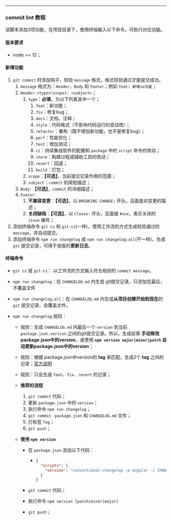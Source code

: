 ---

### commit lint 教程

该脚本添加3项功能，在项目目录下，使用终端输入以下命令，可执行对应功能。

#### 版本要求

- node >= 12；

#### 新增功能

1. `git commit` 时添加钩子，校验 `message` 格式，格式校验通过才能提交成功。
   1. `message` 格式为：`Header`，`Body` 和 `Footer`；例如 `feat: 新增xx功能`；
   2. `Header`: `<type>(scope): <subject>`；
      1. `type`：**必填**，为以下列表其中一个；
         1. `feat`：新功能；
         2. `fix`：修复bug；
         3. `docs`：文档、注释；
         4. `style`：代码格式（不影响代码运行的变动改）；
         5. `refactor`：重构（既不增加新功能，也不是修复bug）；
         6. `perf`：性能优化；
         7. `test`：增加测试；
         8. `ci`：持续集成软件的配置和 `package` 中的 `script` 命令的改动；
         9. `chore`：构建过程或辅助工具的改动；
         10. `revert`：回退；
         11. `build`：打包；
      2. `scope`：**【可选】**，当前提交记录作用的范围；
      3. `subject`：`commit` 的简短描述；
   3. `Body`: **【可选】**，`commit` 的详细描述；
   4. `Footer`:
      1. **不兼容变更**：**【可选】**，以 `BREAKING CHANGE:` 开头，后面是对变更的描述；
      2. **关闭缺陷**：**【可选】**，以 `Closes:` 开头，后面接 `#xxx`，表示关闭的 `issue` 编号；
2. 添加终端命令 `git cz` 和 `git-cz`(一样)，使用工作流的方式生成校验通过的 `message`，并自动提交。
3. 添加终端命令 `npm run changelog` 或 `npm run changelog:all`(不一样)，生成 `git` 提交记录，可用于发版的**更新日志**。

#### 终端命令

- `git cz` 或 `git-cz`： 以工作流的方式输入符合规则的 `commit message`。

- `npm run changelog`：在 `CHANGELOG.md` 内生成 git提交记录，只添加在最后，不覆盖文件

- `npm run changelog:all`：在 `CHANGELOG.md` 内生成**从项目创建开始到现在**的 `git` 提交记录，会覆盖文件。

- `npm run changelog` 规则：

  - 规则：生成 `CHANGELOG.md` 内最后一个 `version` 到当前 `package.json.version` 之间的git提交记录。所以，生成前需 **手动修改package.json中的version**，或使用 **`npm version major|minor|patch` 自动更新package.json中的version**；

  - 规则：根据 package.json中version的 **tag** 来匹配，生成2个 **tag** 之间的记录；[官方说明](https://github.com/conventional-changelog/conventional-changelog/blob/master/packages/conventional-changelog-cli/README.md)

  - 规则：只会生成 `feat`、`fix`、`revert` 的记录；

  - **推荐的流程**

    1. `git commit` 代码；
    2. 更新 `package.json` 中的 `version`；
    3. 执行命令 `npm run changelog`；
    4. `git commit ` `package.json` 和 `CHANGELOG.md` 文件；
    5. 打标签 `Tag`；
    6. `git push`；

  - **使用 `npm version`**

    - 在 `package.json` 添加以下代码：

      - ```json
        {
          "scripts": {
            "version": "conventional-changelog -p angular -i CHANGELOG.md -s && git add CHANGELOG.md"
          }
        }
        ```

    - `git commit` 代码；

    - 执行命令 `npm version [patch|minor|major]`

    - `git push`；

